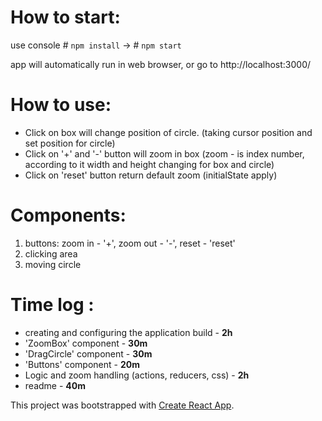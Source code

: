 # How to start:
use console # `npm install` -> # `npm start`

app will automatically run in web browser, or go to http://localhost:3000/

# How to use:
- Click on box will change position of circle. (taking cursor position and set position for circle)
- Click on '+' and '-' button will zoom in box
    (zoom - is index number, according to it width and height changing for box and circle)
- Click on 'reset' button return default zoom (initialState apply)

# Components:
1. buttons:
    zoom in - '+',
    zoom out - '-',
    reset - 'reset'
2. clicking area
3. moving circle

# Time log :
- creating and configuring the application build - **2h**
- 'ZoomBox' component - **30m**
- 'DragCircle' component - **30m**
- 'Buttons' component - **20m**
- Logic and zoom handling (actions, reducers, css) - **2h**
- readme - **40m**

This project was bootstrapped with [Create React App](https://github.com/facebook/create-react-app).
